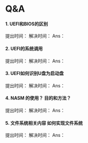 # Q&A

#### 1. UEFI和BIOS的区别

提出时间：
解决时间：
Ans： 

#### 2. UEFI的系统调用

提出时间：
解决时间：
Ans：

#### 3. UEFI如何识别U盘为启动盘

提出时间：
解决时间：
Ans：

#### 4. NASM 的使用？ 目的和方法？

提出时间：
解决时间：
Ans：

#### 5. 文件系统相关内容 如何实现文件系统

提出时间：
解决时间：
Ans：





